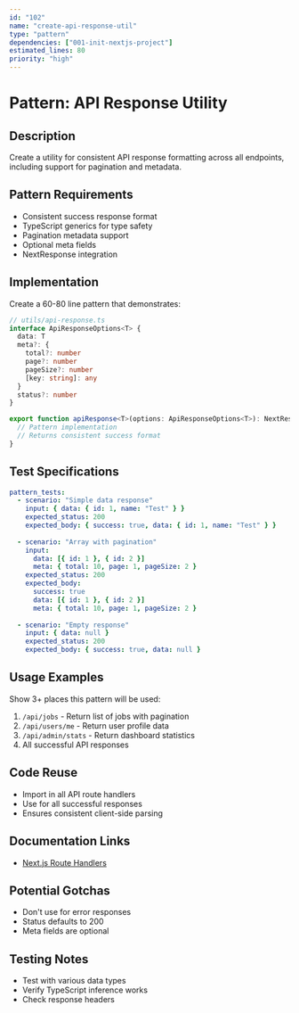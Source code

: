 ```yaml
---
id: "102"
name: "create-api-response-util"
type: "pattern"
dependencies: ["001-init-nextjs-project"]
estimated_lines: 80
priority: "high"
---
```


# Pattern: API Response Utility

## Description
Create a utility for consistent API response formatting across all endpoints, including support for pagination and metadata.

## Pattern Requirements
- Consistent success response format
- TypeScript generics for type safety
- Pagination metadata support
- Optional meta fields
- NextResponse integration

## Implementation
Create a 60-80 line pattern that demonstrates:
```typescript
// utils/api-response.ts
interface ApiResponseOptions<T> {
  data: T
  meta?: {
    total?: number
    page?: number
    pageSize?: number
    [key: string]: any
  }
  status?: number
}

export function apiResponse<T>(options: ApiResponseOptions<T>): NextResponse {
  // Pattern implementation
  // Returns consistent success format
}
```

## Test Specifications
```yaml
pattern_tests:
  - scenario: "Simple data response"
    input: { data: { id: 1, name: "Test" } }
    expected_status: 200
    expected_body: { success: true, data: { id: 1, name: "Test" } }
  
  - scenario: "Array with pagination"
    input: 
      data: [{ id: 1 }, { id: 2 }]
      meta: { total: 10, page: 1, pageSize: 2 }
    expected_status: 200
    expected_body: 
      success: true
      data: [{ id: 1 }, { id: 2 }]
      meta: { total: 10, page: 1, pageSize: 2 }
  
  - scenario: "Empty response"
    input: { data: null }
    expected_status: 200
    expected_body: { success: true, data: null }
```

## Usage Examples
Show 3+ places this pattern will be used:
1. `/api/jobs` - Return list of jobs with pagination
2. `/api/users/me` - Return user profile data
3. `/api/admin/stats` - Return dashboard statistics
4. All successful API responses

## Code Reuse
- Import in all API route handlers
- Use for all successful responses
- Ensures consistent client-side parsing

## Documentation Links
- [Next.js Route Handlers](https://nextjs.org/docs/app/building-your-application/routing/route-handlers)

## Potential Gotchas
- Don't use for error responses
- Status defaults to 200
- Meta fields are optional

## Testing Notes
- Test with various data types
- Verify TypeScript inference works
- Check response headers